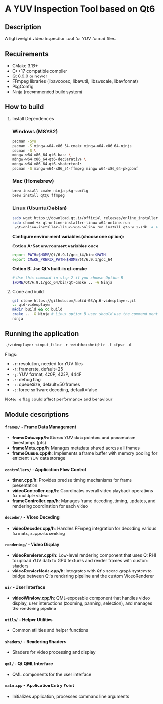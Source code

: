 # A YUV Inspection Tool based on Qt6

## Description
A lightweight video inspection tool for YUV format files.

## Requirements
- CMake 3.16+
- C++17 compatible compiler
- Qt 6.9.0 or newer
- FFmpeg libraries (libavcodec, libavutil, libswscale, libavformat)
- PkgConfig
- Ninja (recommended build system)


## How to build
1. Install Dependencies
    ### Windows (MSYS2)
    ```bash
   pacman -Syu
   pacman -S mingw-w64-x86_64-cmake mingw-w64-x86_64-ninja
   pacman -S \
    mingw-w64-x86_64-qt6-base \
    mingw-w64-x86_64-qt6-declarative \
    mingw-w64-x86_64-qt6-shadertools
   pacman -S mingw-w64-x86_64-ffmpeg mingw-w64-x86_64-pkgconf
    ```

    ### Mac (Homebrew)
    ```bash
    brew install cmake ninja pkg-config
    brew install qt@6 ffmpeg
    ```

    ### Linux (Ubuntu/Debian)
    ```bash
    sudo wget https://download.qt.io/official_releases/online_installers/qt-online-installer-linux-x64-online.run
    sudo chmod +x qt-online-installer-linux-x64-online.run 
    ./qt-online-installer-linux-x64-online.run install qt6.9.1-sdk  # Follow the steps, you will need a Qt account
    ```
    
    **Configure environment variables (choose one option):**
    
    **Option A: Set environment variables once**
    ```bash
    export PATH=$HOME/Qt/6.9.1/gcc_64/bin:$PATH
    export CMAKE_PREFIX_PATH=$HOME/Qt/6.9.1/gcc_64
    ```
    
    **Option B: Use Qt's built-in qt-cmake**
    ```bash
    # Use this command in step 2 if you choose Option B
    $HOME/Qt/6.9.1/gcc_64/bin/qt-cmake .. -G Ninja
    ```

2. Clone and build
    ```bash
    git clone https://github.com/LokiW-03/qt6-videoplayer.git
    cd qt6-videoplayer
    mkdir build && cd build
    cmake .. -G Ninja # Linux option B user should use the command mentioned
    ninja
    ```

## Running the application
```bash
./videoplayer <input_file> -r <width>x<height> -f <fps> -d
```
Flags:
- `-r`: resolution, needed for YUV files
- `-f`: framerate, default=25
- `-y`: YUV format, 420P, 422P, 444P
- `-d`: debug flag
- `-q`: queueSize, default=50 frames
- `-s`: force software decoding, default=false

Note: `-d` flag could affect performance and behaviour

## Module descriptions

#### `frames/` - Frame Data Management
- **frameData.cpp/h**: Stores YUV data pointers and presentation timestamps (pts)
- **frameMeta.cpp/h**: Manages metadata shared across all frames
- **frameQueue.cpp/h**: Implements a frame buffer with memory pooling for efficient YUV data storage

#### `controllers/` - Application Flow Control
- **timer.cpp/h**: Provides precise timing mechanisms for frame presentation
- **videoController.cpp/h**: Coordinates overall video playback operations for multiple videos
- **frameController.cpp/h**: Manages frame decoding, timing, updates, and rendering coordination for each video

#### `decoder/` - Video Decoding
- **videoDecoder.cpp/h**: Handles FFmpeg integration for decoding various formats, supports seeking

#### `rendering/` - Video Display
- **videoRenderer.cpp/h**: Low-level rendering component that uses Qt RHI to upload YUV data to GPU textures and render frames with custom shaders
- **videoRenderNode.cpp/h**: Integrates with Qt's scene graph system to bridge between Qt's rendering pipeline and the custom VideoRenderer

#### `ui/` - User Interface
- **videoWindow.cpp/h**: QML-exposable component that handles video display, user interactions (zooming, panning, selection), and manages the rendering pipeline

#### `utils/` - Helper Utilities
- Common utilities and helper functions

#### `shaders/` - Rendering Shaders
- Shaders for video processing and display

#### `qml/` - Qt QML Interface
- QML components for the user interface

#### `main.cpp` - Application Entry Point
- Initializes application, processes command line arguments
